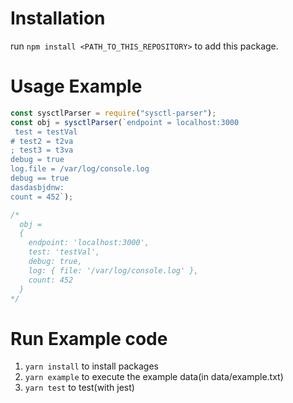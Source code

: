 # Installation

run `npm install <PATH_TO_THIS_REPOSITORY>` to add this package.

# Usage Example

```js
const sysctlParser = require("sysctl-parser");
const obj = sysctlParser(`endpoint = localhost:3000
 test = testVal
# test2 = t2va
; test3 = t3va
debug = true
log.file = /var/log/console.log
debug == true
dasdasbjdnw:
count = 452`);

/* 
  obj = 
  {
    endpoint: 'localhost:3000',
    test: 'testVal',
    debug: true,
    log: { file: '/var/log/console.log' },
    count: 452
  }
*/
```

# Run Example code

1. `yarn install` to install packages
1. `yarn example` to execute the example data(in data/example.txt)
1. `yarn test` to test(with jest)
